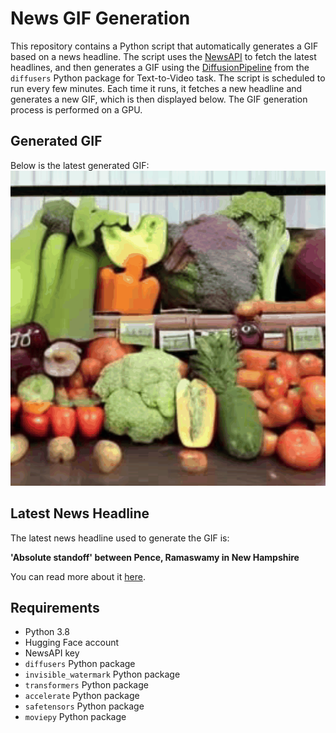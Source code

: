 # News GIF Generation
This repository contains a Python script that automatically generates a GIF based on a news headline. The script uses the [NewsAPI](https://newsapi.org/) to fetch the latest headlines, and then generates a GIF using the [DiffusionPipeline](https://github.com/huggingface/diffusers) from the `diffusers` Python package for Text-to-Video task.
The script is scheduled to run every few minutes. Each time it runs, it fetches a new headline and generates a new GIF, which is then displayed below. The GIF generation process is performed on a GPU.

## Generated GIF
Below is the latest generated GIF:
![Generated GIF](output.gif?raw=true&v=1693980643)

## Latest News Headline
The latest news headline used to generate the GIF is:

**'Absolute standoff' between Pence, Ramaswamy in New Hampshire**

You can read more about it [here](https://www.politico.com/news/2023/09/04/pence-vs-ramaswamy-is-quickly-becoming-the-hottest-undercard-feud-of-2024-00113908).

## Requirements
- Python 3.8
- Hugging Face account
- NewsAPI key
- `diffusers` Python package
- `invisible_watermark` Python package
- `transformers` Python package
- `accelerate` Python package
- `safetensors` Python package
- `moviepy` Python package

